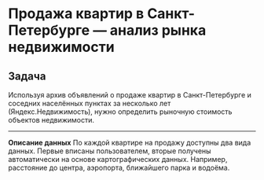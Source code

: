 # Продажа квартир в Санкт-Петербурге — анализ рынка недвижимости

**Задача**
---

Используя архив объявлений о продаже квартир в Санкт-Петербурге и соседних населённых пунктах за несколько лет (Яндекс.Недвижимость), нужно определить рыночную стоимость объектов недвижимости.

---
**Описание данных**
По каждой квартире на продажу доступны два вида данных. Первые вписаны пользователем, вторые получены автоматически на основе картографических данных. Например, расстояние до центра, аэропорта, ближайшего парка и водоёма.
